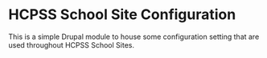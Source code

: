 # HCPSS School Site Configuration

This is a simple Drupal module to house some configuration setting that are used
throughout HCPSS School Sites.
